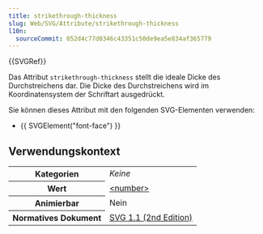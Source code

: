 ```yaml
---
title: strikethrough-thickness
slug: Web/SVG/Attribute/strikethrough-thickness
l10n:
  sourceCommit: 052d4c77d0346c43351c50de9ea5e834af365779
---
```


{{SVGRef}}

Das Attribut `strikethrough-thickness` stellt die ideale Dicke des Durchstreichens dar. Die Dicke des Durchstreichens wird im Koordinatensystem der Schriftart ausgedrückt.

Sie können dieses Attribut mit den folgenden SVG-Elementen verwenden:

- {{ SVGElement("font-face") }}

## Verwendungskontext

<table class="properties">
  <tbody>
    <tr>
      <th scope="row">Kategorien</th>
      <td><em>Keine</em></td>
    </tr>
    <tr>
      <th scope="row">Wert</th>
      <td>
        <a href="/de/docs/Web/SVG/Content_type#number">&#x3C;number></a>
      </td>
    </tr>
    <tr>
      <th scope="row">Animierbar</th>
      <td>Nein</td>
    </tr>
    <tr>
      <th scope="row">Normatives Dokument</th>
      <td>
        <a
          href="https://www.w3.org/TR/SVG/fonts.html#FontFaceElementStrikeThroughThicknessAttribute"
          rel="external"
          >SVG 1.1 (2nd Edition)</a
        >
      </td>
    </tr>
  </tbody>
</table>
